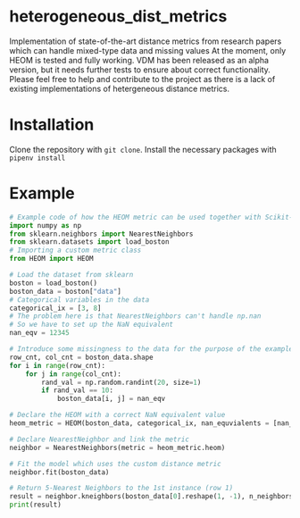 # heterogeneous_dist_metrics
Implementation of state-of-the-art distance metrics from research papers which can handle mixed-type data and missing values
At the moment, only HEOM is tested and fully working. VDM has been released as an alpha version, but it needs further tests to ensure about correct functionality.
Please feel free to help and contribute to the project as there is a lack of existing implementations of hetergeneous distance metrics.
# Installation
Clone the repository with `git clone`.
Install the necessary packages with `pipenv install`

# Example
```python
# Example code of how the HEOM metric can be used together with Scikit-Learn
import numpy as np
from sklearn.neighbors import NearestNeighbors
from sklearn.datasets import load_boston
# Importing a custom metric class
from HEOM import HEOM

# Load the dataset from sklearn
boston = load_boston()
boston_data = boston["data"]
# Categorical variables in the data
categorical_ix = [3, 8]
# The problem here is that NearestNeighbors can't handle np.nan
# So we have to set up the NaN equivalent
nan_eqv = 12345

# Introduce some missingness to the data for the purpose of the example
row_cnt, col_cnt = boston_data.shape
for i in range(row_cnt):
    for j in range(col_cnt):
        rand_val = np.random.randint(20, size=1)
        if rand_val == 10:
            boston_data[i, j] = nan_eqv

# Declare the HEOM with a correct NaN equivalent value
heom_metric = HEOM(boston_data, categorical_ix, nan_equvialents = [nan_eqv])

# Declare NearestNeighbor and link the metric
neighbor = NearestNeighbors(metric = heom_metric.heom)

# Fit the model which uses the custom distance metric 
neighbor.fit(boston_data)

# Return 5-Nearest Neighbors to the 1st instance (row 1)
result = neighbor.kneighbors(boston_data[0].reshape(1, -1), n_neighbors = 5)
print(result)
```
